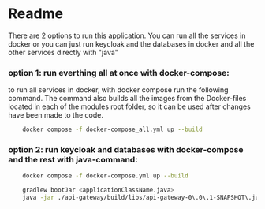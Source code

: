 # Readme
There are 2 options to run this application. You can run all the services in docker or you can just run keycloak and the databases in docker and all the other services directly with "java" 


### option 1: run everthing all at once with docker-compose:
to run all services in docker, with docker compose run the following command. The command also builds all the images
from the Docker-files located in each of the modules root folder, so it can be used after changes have been made to the
code.
```bash
    docker compose -f docker-compose_all.yml up --build 
```

### option 2: run keycloak and databases with docker-compose and the rest with java-command:
```bash
    docker compose -f docker-compose.yml up --build 
```

```bash
    gradlew bootJar <applicationClassName.java>
    java -jar ./api-gateway/build/libs/api-gateway-0\.0\.1-SNAPSHOT\.jar 
```